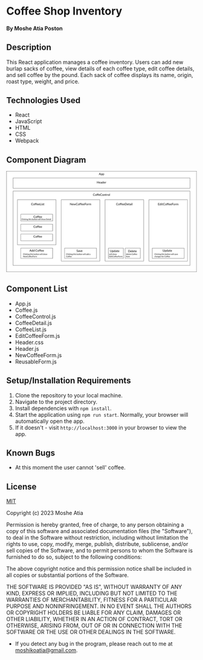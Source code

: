 # Coffee Shop Inventory

#### By Moshe Atia Poston

## Description

This React application manages a coffee inventory. Users can add new burlap sacks of coffee, view details of each coffee type, edit coffee details, and sell coffee by the pound. Each sack of coffee displays its name, origin, roast type, weight, and price.

## Technologies Used

- React
- JavaScript
- HTML
- CSS
- Webpack

## Component Diagram

<img src="src/img/diagram.png">

## Component List

- App.js
- Coffee.js
- CoffeeControl.js
- CoffeeDetail.js
- CoffeeList.js
- EditCoffeeForm.js
- Header.css
- Header.js
- NewCoffeeForm.js
- ReusableForm.js

## Setup/Installation Requirements

1. Clone the repository to your local machine.
2. Navigate to the project directory.
3. Install dependencies with `npm install`.
4. Start the application using `npm run start`. Normally, your browser will automatically open the app.
5. If it doesn't - visit `http://localhost:3000` in your browser to view the app.

## Known Bugs

- At this moment the user cannot 'sell' coffee.

## License

[MIT](https://choosealicense.com/licenses/mit/)

Copyright (c) 2023 Moshe Atia

Permission is hereby granted, free of charge, to any person obtaining a copy of this software and associated documentation files (the "Software"), to deal in the Software without restriction, including without limitation the rights to use, copy, modify, merge, publish, distribute, sublicense, and/or sell copies of the Software, and to permit persons to whom the Software is furnished to do so, subject to the following conditions:

The above copyright notice and this permission notice shall be included in all copies or substantial portions of the Software.

THE SOFTWARE IS PROVIDED "AS IS", WITHOUT WARRANTY OF ANY KIND, EXPRESS OR IMPLIED, INCLUDING BUT NOT LIMITED TO THE WARRANTIES OF MERCHANTABILITY, FITNESS FOR A PARTICULAR PURPOSE AND NONINFRINGEMENT. IN NO EVENT SHALL THE AUTHORS OR COPYRIGHT HOLDERS BE LIABLE FOR ANY CLAIM, DAMAGES OR OTHER LIABILITY, WHETHER IN AN ACTION OF CONTRACT, TORT OR OTHERWISE, ARISING FROM, OUT OF OR IN CONNECTION WITH THE SOFTWARE OR THE USE OR OTHER DEALINGS IN THE SOFTWARE.

- If you detect any bug in the program, please reach out to me at [moshikoatia@gmail.com](mailto:moshikoatia@gmail.com).
